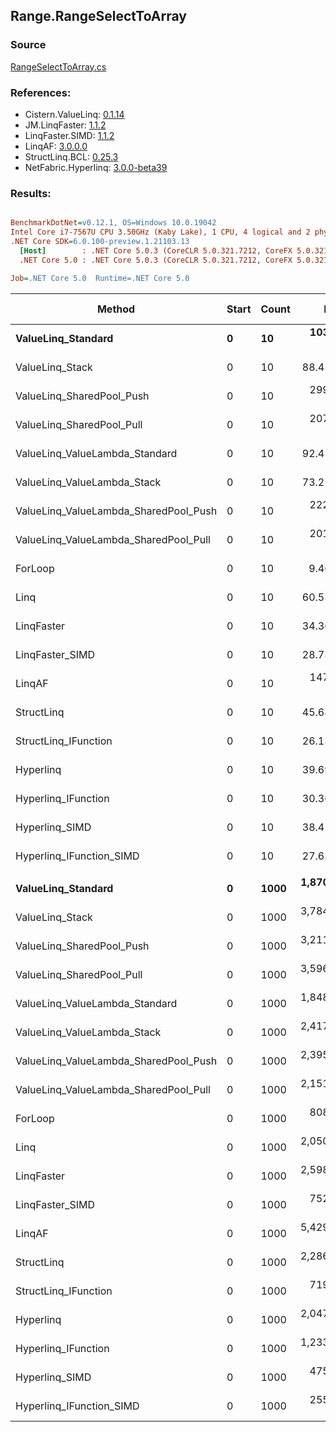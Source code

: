 ﻿## Range.RangeSelectToArray

### Source
[RangeSelectToArray.cs](../LinqBenchmarks/Range/RangeSelectToArray.cs)

### References:
- Cistern.ValueLinq: [0.1.14](https://www.nuget.org/packages/Cistern.ValueLinq/0.1.14)
- JM.LinqFaster: [1.1.2](https://www.nuget.org/packages/JM.LinqFaster/1.1.2)
- LinqFaster.SIMD: [1.1.2](https://www.nuget.org/packages/LinqFaster.SIMD/1.0.3)
- LinqAF: [3.0.0.0](https://www.nuget.org/packages/LinqAF/3.0.0.0)
- StructLinq.BCL: [0.25.3](https://www.nuget.org/packages/StructLinq.BCL/0.25.3)
- NetFabric.Hyperlinq: [3.0.0-beta39](https://www.nuget.org/packages/NetFabric.Hyperlinq/3.0.0-beta39)

### Results:
``` ini

BenchmarkDotNet=v0.12.1, OS=Windows 10.0.19042
Intel Core i7-7567U CPU 3.50GHz (Kaby Lake), 1 CPU, 4 logical and 2 physical cores
.NET Core SDK=6.0.100-preview.1.21103.13
  [Host]        : .NET Core 5.0.3 (CoreCLR 5.0.321.7212, CoreFX 5.0.321.7212), X64 RyuJIT
  .NET Core 5.0 : .NET Core 5.0.3 (CoreCLR 5.0.321.7212, CoreFX 5.0.321.7212), X64 RyuJIT

Job=.NET Core 5.0  Runtime=.NET Core 5.0  

```
|                                Method | Start | Count |         Mean |      Error |     StdDev | Ratio | RatioSD |  Gen 0 | Gen 1 | Gen 2 | Allocated |
|-------------------------------------- |------ |------ |-------------:|-----------:|-----------:|------:|--------:|-------:|------:|------:|----------:|
|                    **ValueLinq_Standard** |     **0** |    **10** |   **103.287 ns** |  **0.4799 ns** |  **0.4007 ns** | **10.91** |    **0.05** | **0.0305** |     **-** |     **-** |      **64 B** |
|                       ValueLinq_Stack |     0 |    10 |    88.457 ns |  0.1809 ns |  0.1604 ns |  9.34 |    0.05 | 0.0305 |     - |     - |      64 B |
|             ValueLinq_SharedPool_Push |     0 |    10 |   299.510 ns |  0.5244 ns |  0.4649 ns | 31.64 |    0.14 | 0.0305 |     - |     - |      64 B |
|             ValueLinq_SharedPool_Pull |     0 |    10 |   207.510 ns |  0.3496 ns |  0.3099 ns | 21.92 |    0.08 | 0.0305 |     - |     - |      64 B |
|        ValueLinq_ValueLambda_Standard |     0 |    10 |    92.454 ns |  0.3507 ns |  0.3281 ns |  9.76 |    0.04 | 0.0305 |     - |     - |      64 B |
|           ValueLinq_ValueLambda_Stack |     0 |    10 |    73.254 ns |  0.1795 ns |  0.1591 ns |  7.74 |    0.03 | 0.0305 |     - |     - |      64 B |
| ValueLinq_ValueLambda_SharedPool_Push |     0 |    10 |   222.754 ns |  0.6393 ns |  0.5338 ns | 23.52 |    0.10 | 0.0305 |     - |     - |      64 B |
| ValueLinq_ValueLambda_SharedPool_Pull |     0 |    10 |   201.299 ns |  0.4850 ns |  0.4299 ns | 21.26 |    0.11 | 0.0305 |     - |     - |      64 B |
|                               ForLoop |     0 |    10 |     9.469 ns |  0.0382 ns |  0.0358 ns |  1.00 |    0.00 | 0.0306 |     - |     - |      64 B |
|                                  Linq |     0 |    10 |    60.531 ns |  0.2735 ns |  0.2284 ns |  6.39 |    0.04 | 0.0726 |     - |     - |     152 B |
|                            LinqFaster |     0 |    10 |    34.367 ns |  0.1855 ns |  0.1549 ns |  3.63 |    0.02 | 0.0612 |     - |     - |     128 B |
|                       LinqFaster_SIMD |     0 |    10 |    28.731 ns |  0.1238 ns |  0.1098 ns |  3.03 |    0.02 | 0.0612 |     - |     - |     128 B |
|                                LinqAF |     0 |    10 |   147.217 ns |  0.4552 ns |  0.4035 ns | 15.55 |    0.08 | 0.1183 |     - |     - |     248 B |
|                            StructLinq |     0 |    10 |    45.683 ns |  0.1105 ns |  0.0923 ns |  4.82 |    0.02 | 0.0573 |     - |     - |     120 B |
|                  StructLinq_IFunction |     0 |    10 |    26.135 ns |  0.0707 ns |  0.0590 ns |  2.76 |    0.01 | 0.0306 |     - |     - |      64 B |
|                             Hyperlinq |     0 |    10 |    39.694 ns |  0.1389 ns |  0.1160 ns |  4.19 |    0.02 | 0.0305 |     - |     - |      64 B |
|                   Hyperlinq_IFunction |     0 |    10 |    30.367 ns |  0.2001 ns |  0.1774 ns |  3.21 |    0.02 | 0.0305 |     - |     - |      64 B |
|                        Hyperlinq_SIMD |     0 |    10 |    38.416 ns |  0.1657 ns |  0.1383 ns |  4.06 |    0.02 | 0.0306 |     - |     - |      64 B |
|              Hyperlinq_IFunction_SIMD |     0 |    10 |    27.631 ns |  0.0716 ns |  0.0635 ns |  2.92 |    0.01 | 0.0306 |     - |     - |      64 B |
|                                       |       |       |              |            |            |       |         |        |       |       |           |
|                    **ValueLinq_Standard** |     **0** |  **1000** | **1,870.307 ns** |  **3.4204 ns** |  **2.8562 ns** |  **2.31** |    **0.02** | **1.9226** |     **-** |     **-** |    **4024 B** |
|                       ValueLinq_Stack |     0 |  1000 | 3,784.145 ns | 11.2773 ns |  9.9970 ns |  4.68 |    0.03 | 3.9177 |     - |     - |    8200 B |
|             ValueLinq_SharedPool_Push |     0 |  1000 | 3,211.735 ns | 22.2763 ns | 19.7474 ns |  3.97 |    0.04 | 1.9226 |     - |     - |    4024 B |
|             ValueLinq_SharedPool_Pull |     0 |  1000 | 3,596.020 ns | 26.0123 ns | 23.0592 ns |  4.45 |    0.04 | 1.9226 |     - |     - |    4024 B |
|        ValueLinq_ValueLambda_Standard |     0 |  1000 | 1,848.395 ns |  7.3815 ns |  6.9047 ns |  2.28 |    0.02 | 1.9226 |     - |     - |    4024 B |
|           ValueLinq_ValueLambda_Stack |     0 |  1000 | 2,417.986 ns | 12.3683 ns | 11.5693 ns |  2.99 |    0.03 | 3.9177 |     - |     - |    8200 B |
| ValueLinq_ValueLambda_SharedPool_Push |     0 |  1000 | 2,395.133 ns |  8.1881 ns |  7.2585 ns |  2.96 |    0.02 | 1.9226 |     - |     - |    4024 B |
| ValueLinq_ValueLambda_SharedPool_Pull |     0 |  1000 | 2,151.744 ns |  7.9317 ns |  6.6233 ns |  2.66 |    0.02 | 1.9226 |     - |     - |    4024 B |
|                               ForLoop |     0 |  1000 |   808.997 ns |  6.6304 ns |  6.2021 ns |  1.00 |    0.00 | 1.9226 |     - |     - |    4024 B |
|                                  Linq |     0 |  1000 | 2,050.054 ns |  9.9889 ns |  9.3436 ns |  2.53 |    0.02 | 1.9646 |     - |     - |    4112 B |
|                            LinqFaster |     0 |  1000 | 2,598.667 ns | 10.5890 ns |  8.8423 ns |  3.21 |    0.03 | 3.8452 |     - |     - |    8048 B |
|                       LinqFaster_SIMD |     0 |  1000 |   752.227 ns |  4.7386 ns |  4.2007 ns |  0.93 |    0.01 | 3.8452 |     - |     - |    8048 B |
|                                LinqAF |     0 |  1000 | 5,429.986 ns | 30.0742 ns | 26.6600 ns |  6.72 |    0.07 | 5.9280 |     - |     - |   12416 B |
|                            StructLinq |     0 |  1000 | 2,286.822 ns |  7.9982 ns |  7.4816 ns |  2.83 |    0.02 | 1.9493 |     - |     - |    4080 B |
|                  StructLinq_IFunction |     0 |  1000 |   719.234 ns |  1.9527 ns |  1.7310 ns |  0.89 |    0.01 | 1.9226 |     - |     - |    4024 B |
|                             Hyperlinq |     0 |  1000 | 2,047.572 ns |  6.1759 ns |  5.4748 ns |  2.53 |    0.02 | 1.9226 |     - |     - |    4024 B |
|                   Hyperlinq_IFunction |     0 |  1000 | 1,233.377 ns |  4.7166 ns |  4.1811 ns |  1.53 |    0.01 | 1.9226 |     - |     - |    4024 B |
|                        Hyperlinq_SIMD |     0 |  1000 |   475.716 ns |  1.7473 ns |  1.6344 ns |  0.59 |    0.01 | 1.9150 |     - |     - |    4024 B |
|              Hyperlinq_IFunction_SIMD |     0 |  1000 |   255.814 ns |  5.0073 ns |  5.1421 ns |  0.32 |    0.01 | 1.9155 |     - |     - |    4024 B |
